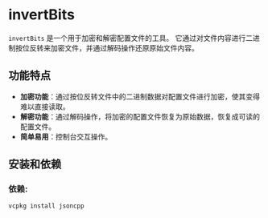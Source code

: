 # invertBits

`invertBits` 是一个用于加密和解密配置文件的工具。
它通过对文件内容进行二进制按位反转来加密文件，并通过解码操作还原原始文件内容。

## 功能特点

- **加密功能**：通过按位反转文件中的二进制数据对配置文件进行加密，使其变得难以直接读取。
- **解密功能**：通过解码操作，将加密的配置文件恢复为原始数据，恢复成可读的配置文件。
- **简单易用**：控制台交互操作。

## 安装和依赖

### 依赖: 
```vcpkg install jsoncpp```
